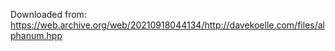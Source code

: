Downloaded from:
https://web.archive.org/web/20210918044134/http://davekoelle.com/files/alphanum.hpp
